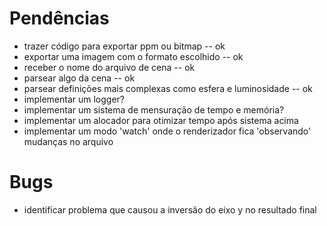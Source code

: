 # Pendências

* trazer código para exportar ppm ou bitmap -- ok
* exportar uma imagem com o formato escolhido -- ok
* receber o nome do arquivo de cena -- ok
* parsear algo da cena -- ok
* parsear definições mais complexas como esfera e luminosidade -- ok
* implementar um logger?
* implementar um sistema de mensuração de tempo e memória?
* implementar um alocador para otimizar tempo após sistema acima
* implementar um modo 'watch' onde o renderizador fica 'observando' mudanças no arquivo

# Bugs

* identificar problema que causou a inversão do eixo y no resultado final 

